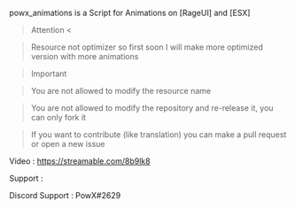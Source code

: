powx_animations is a Script for Animations on [RageUI] and [ESX]

> Attention <

> Resource not optimizer so first soon I will make more optimized version with more animations

> Important

> You are not allowed to modify the resource name

> You are not allowed to modify the repository and re-release it, you can only fork it

> If you want to contribute (like translation) you can make a pull request or open a new issue

Video : https://streamable.com/8b9lk8

Support :

Discord Support : PowX#2629
